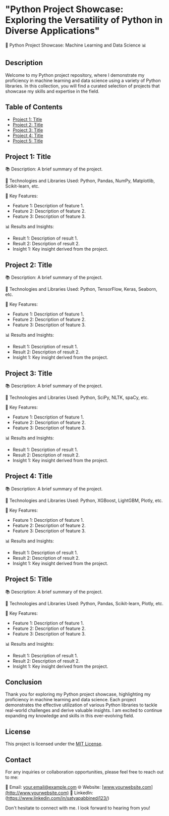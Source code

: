 # "Python Project Showcase: Exploring the Versatility of Python in Diverse Applications"

🐍 Python Project Showcase: Machine Learning and Data Science 📊

## Description

Welcome to my Python project repository, where I demonstrate my proficiency in machine learning and data science using a variety of Python libraries. In this collection, you will find a curated selection of projects that showcase my skills and expertise in the field.

## Table of Contents

- [Project 1: Title](#project-1-title)
- [Project 2: Title](#project-2-title)
- [Project 3: Title](#project-3-title)
- [Project 4: Title](#project-4-title)
- [Project 5: Title](#project-5-title)

## Project 1: Title

📚 Description: A brief summary of the project.

🔧 Technologies and Libraries Used: Python, Pandas, NumPy, Matplotlib, Scikit-learn, etc.

🔑 Key Features:
- Feature 1: Description of feature 1.
- Feature 2: Description of feature 2.
- Feature 3: Description of feature 3.

📊 Results and Insights:
- Result 1: Description of result 1.
- Result 2: Description of result 2.
- Insight 1: Key insight derived from the project.

## Project 2: Title

📚 Description: A brief summary of the project.

🔧 Technologies and Libraries Used: Python, TensorFlow, Keras, Seaborn, etc.

🔑 Key Features:
- Feature 1: Description of feature 1.
- Feature 2: Description of feature 2.
- Feature 3: Description of feature 3.

📊 Results and Insights:
- Result 1: Description of result 1.
- Result 2: Description of result 2.
- Insight 1: Key insight derived from the project.

## Project 3: Title

📚 Description: A brief summary of the project.

🔧 Technologies and Libraries Used: Python, SciPy, NLTK, spaCy, etc.

🔑 Key Features:
- Feature 1: Description of feature 1.
- Feature 2: Description of feature 2.
- Feature 3: Description of feature 3.

📊 Results and Insights:
- Result 1: Description of result 1.
- Result 2: Description of result 2.
- Insight 1: Key insight derived from the project.

## Project 4: Title

📚 Description: A brief summary of the project.

🔧 Technologies and Libraries Used: Python, XGBoost, LightGBM, Plotly, etc.

🔑 Key Features:
- Feature 1: Description of feature 1.
- Feature 2: Description of feature 2.
- Feature 3: Description of feature 3.

📊 Results and Insights:
- Result 1: Description of result 1.
- Result 2: Description of result 2.
- Insight 1: Key insight derived from the project.

## Project 5: Title

📚 Description: A brief summary of the project.

🔧 Technologies and Libraries Used: Python, Pandas, Scikit-learn, Plotly, etc.

🔑 Key Features:
- Feature 1: Description of feature 1.
- Feature 2: Description of feature 2.
- Feature 3: Description of feature 3.

📊 Results and Insights:
- Result 1: Description of result 1.
- Result 2: Description of result 2.
- Insight 1: Key insight derived from the project.

## Conclusion

Thank you for exploring my Python project showcase, highlighting my proficiency in machine learning and data science. Each project demonstrates the effective utilization of various Python libraries to tackle real-world challenges and derive valuable insights. I am excited to continue expanding my knowledge and skills in this ever-evolving field.

## License

This project is licensed under the [MIT License](LICENSE).

## Contact

For any inquiries or collaboration opportunities, please feel free to reach out to me:

📧 Email: [your.email@example.com](mailto:saikumarpabbinedi@gmail.com)
🌐 Website: [www.yourwebsite.com](http://www.yourwebsite.com)
📱 LinkedIn: (https://www.linkedin.com/in/satyapabbinedi123/)

Don't hesitate to connect with me. I look forward to hearing from you!
